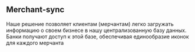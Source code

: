 ## Merchant-sync

Наше решение позволяет клиентам (мерчантам) легко загружать информацию о своем бизнесе в нашу централизованную базу данных. Банки получают доступ к этой базе, обеспечивая единообразие иконок для каждого мерчанта

